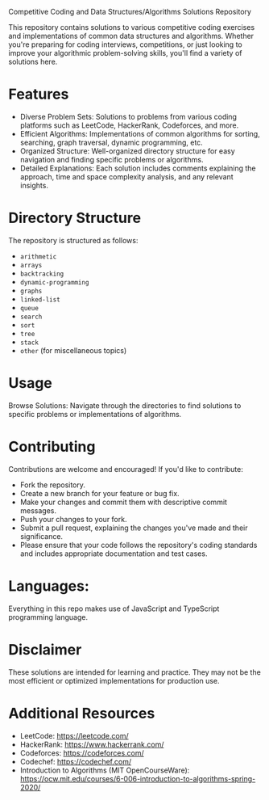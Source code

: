 Competitive Coding and Data Structures/Algorithms Solutions Repository

This repository contains solutions to various competitive coding exercises and implementations of common data structures and algorithms. Whether you're preparing for coding interviews, competitions, or just looking to improve your algorithmic problem-solving skills, you'll find a variety of solutions here.

# Features
- Diverse Problem Sets: Solutions to problems from various coding platforms such as LeetCode, HackerRank, Codeforces, and more.
- Efficient Algorithms: Implementations of common algorithms for sorting, searching, graph traversal, dynamic programming, etc.
- Organized Structure: Well-organized directory structure for easy navigation and finding specific problems or algorithms.
- Detailed Explanations: Each solution includes comments explaining the approach, time and space complexity analysis, and any relevant insights.

# Directory Structure
The repository is structured as follows:
* `arithmetic`
* `arrays`
* `backtracking`
* `dynamic-programming`
* `graphs`
* `linked-list`
* `queue`
* `search`
* `sort`
* `tree`
* `stack`
* `other` (for miscellaneous topics)

# Usage
Browse Solutions: Navigate through the directories to find solutions to specific problems or implementations of algorithms.

# Contributing
Contributions are welcome and encouraged! If you'd like to contribute:

- Fork the repository.
- Create a new branch for your feature or bug fix.
- Make your changes and commit them with descriptive commit messages.
- Push your changes to your fork.
- Submit a pull request, explaining the changes you've made and their significance.
- Please ensure that your code follows the repository's coding standards and includes appropriate documentation and test cases.

# Languages:

Everything in this repo makes use of JavaScript and TypeScript programming language.

# Disclaimer

These solutions are intended for learning and practice. They may not be the most efficient or optimized implementations for production use.

# Additional Resources
* LeetCode: https://leetcode.com/
* HackerRank: https://www.hackerrank.com/
* Codeforces: https://codeforces.com/
* Codechef: https://codechef.com/
* Introduction to Algorithms (MIT OpenCourseWare): https://ocw.mit.edu/courses/6-006-introduction-to-algorithms-spring-2020/
